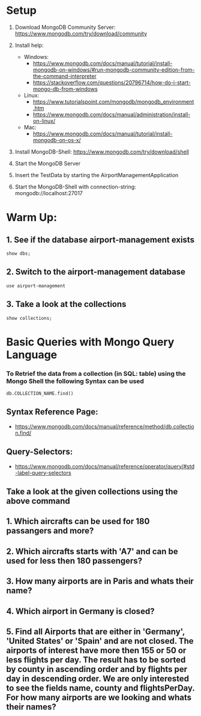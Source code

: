 # Setup
1. Download MongoDB Community Server: https://www.mongodb.com/try/download/community
2. Install help:
    - Windows:
        - https://www.mongodb.com/docs/manual/tutorial/install-mongodb-on-windows/#run-mongodb-community-edition-from-the-command-interpreter
        - https://stackoverflow.com/questions/20796714/how-do-i-start-mongo-db-from-windows
    - Linux:
        - https://www.tutorialspoint.com/mongodb/mongodb_environment.htm
        - https://www.mongodb.com/docs/manual/administration/install-on-linux/
    - Mac:
        - https://www.mongodb.com/docs/manual/tutorial/install-mongodb-on-os-x/
 
3. Install MongoDB-Shell: https://www.mongodb.com/try/download/shell
4. Start the MongoDB Server
6. Insert the TestData by starting the AirportManagementApplication
5. Start the MongoDB-Shell with connection-string: mongodb://localhost:27017
# Warm Up:
## 1. See if the database airport-management exists
    show dbs;
## 2. Switch to the airport-management database
    use airport-management
## 3. Take a look at the collections
    show collections;
# Basic Queries with Mongo Query Language
### To Retrief the data from a collection (in SQL: table) using the Mongo Shell the following Syntax can be used

    db.COLLECTION_NAME.find()

## Syntax Reference Page:
- https://www.mongodb.com/docs/manual/reference/method/db.collection.find/
## Query-Selectors:
- https://www.mongodb.com/docs/manual/reference/operator/query/#std-label-query-selectors

## Take a look at the given collections using the above command 
## 1. Which aircrafts can be used for 180 passangers and more?
## 2. Which aircrafts starts with 'A7' and can be used for less then 180 passengers?
## 3. How many airports are in Paris and whats their name?
## 4. Which airport in Germany is closed?
## 5. Find all Airports that are either in 'Germany', 'United States' or 'Spain' and are not closed. The airports of interest have more then 155 or 50 or less flights per day. The result has to be sorted by county in ascending order and by flights per day in descending order. We are only interested to see the fields name, county and flightsPerDay. For how many airports are we looking and whats their names?


